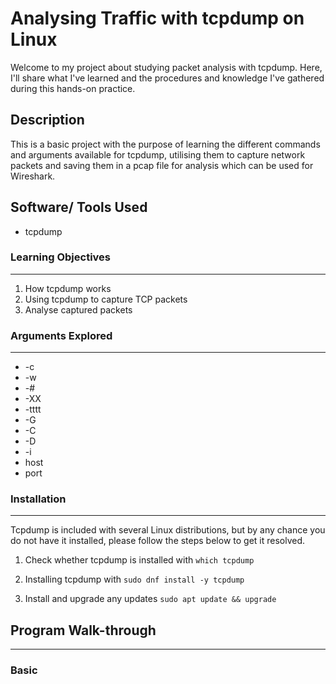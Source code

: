 # Analysing Traffic with tcpdump on Linux
Welcome to my project about studying packet analysis with tcpdump. Here, I'll share what I've learned and the procedures and knowledge I've gathered during this hands-on practice.

## Description
This is a basic project with the purpose of learning the different commands and arguments available for tcpdump, utilising them to capture network packets and saving them in a pcap file for analysis which can be used for Wireshark.

## Software/ Tools Used
- tcpdump

### Learning Objectives
---
1. How tcpdump works
2. Using tcpdump to capture TCP packets
3. Analyse captured packets

### Arguments Explored
---
- -c
- -w
- -#
- -XX
- -tttt
- -G
- -C
- -D
- -i
- host
- port

### Installation
---
Tcpdump is included with several Linux distributions, but by any chance you do not have it installed, please follow the steps below to get it resolved.

1. Check whether tcpdump is installed with
  `which tcpdump`

2. Installing tcpdump with
`sudo dnf install -y tcpdump`

3. Install and upgrade any updates
`sudo apt update && upgrade`

## Program Walk-through
---
### Basic

